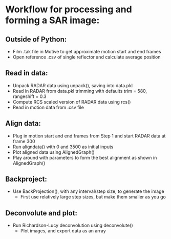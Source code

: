 # Workflow for processing and forming a SAR image: #
  
  ## Outside of Python: ##
  * Film .tak file in Motive to get approximate motion start and end frames
  * Open reference .csv of single reflector and calculate average position
  
  ## Read in data: ##
  * Unpack RADAR data using unpack(), saving into data.pkl
  * Read in RADAR from data.pkl trimming with defaults trim = 580, rangeshift = 0.3
  * Compute RCS scaled version of RADAR data using rcs()
  * Read in motion data from .csv file
  
  ## Align data: ##
  * Plug in motion start and end frames from Step 1 and start RADAR data at frame 300
  * Run aligndata() with 0 and 3500 as initial inputs
  * Plot aligned data using AlignedGraph() 
  * Play around with parameters to form the best alignment as shown in AlignedGraph()
  
  ## Backproject: ##
  * Use BackProjection(), with any interval/step size, to generate the image 
    * First use relatively large step sizes, but make them smaller as you go
    
  ## Deconvolute and plot: ##
  * Run Richardson-Lucy deconvolution using deconvolute()
    * Plot images, and export data as an array
